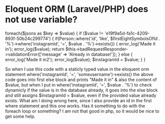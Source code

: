 
# Eloquent ORM (Laravel/PHP) does not use variable?

 foreach($jsons as $key => $value) {
                    if ($value != 'e19f9a5d-fa1c-4209-893f-50b24c299774') {
                        if(Person::where('id', 'like', $firstEightSymbolsOfId . '%')->where('instagramId', '=', $value . '%')->exists()) {
                            error_log('Made it in');
                            error_log($value);
                            return $this->badRequestResponder->validationError(['message' => 'Already in database!']);
                        } else {
                            error_log('Made it in2');
                            error_log($value);
                            $instagramId = $value;
                        }
                    }

So when I use this code with a staticly typed value in the eloquent orm statement where('instagramId', '=', 'someusername')->exists() the above code goes into first else block and prints "Made it in" & also the content of $value, but when I put in where('instagramId', '=', $value . '%') to check dynamicly if the value is in the database already, it goes into the else block and still assigns $instagramId = $value, even if the provided value already exists.
What am I doing wrong here, since I also provide an id in the first where statement and this one works. Has it something to do with the foreach loop or something? I am not that good in php, so it would be nice to get some help.

        